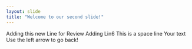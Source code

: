```yaml
---
layout: slide
title: "Welcome to our second slide!"
---
```

Adding this new Line for Review
Adding Lin6
This is a space line
Your text
Use the left arrow to go back!

